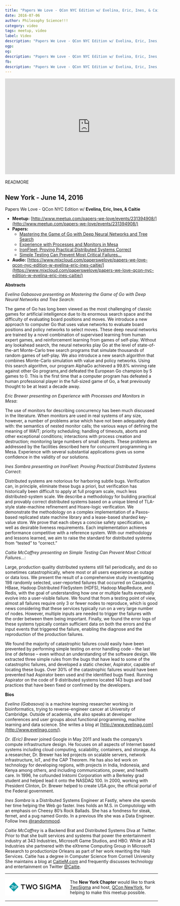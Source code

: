 ```yaml
---
title: "Papers We Love - QCon NYC Edition w/ Evelina, Eric, Ines, & Caitie "
date: 2016-07-06
author: Philosophy Science!!!
category: video
tags: meetup, video
label: Video
description: "Papers We Love - QCon NYC Edition w/ Evelina, Eric, Ines, & Caitie on 2016-07-06"
ogp:
og:
description: "Papers We Love - QCon NYC Edition w/ Evelina, Eric, Ines, & Caitie on 2016-07-06"
fb:
description: "Papers We Love - QCon NYC Edition w/ Evelina, Eric, Ines, & Caitie on 2016-07-06"
---
```


<iframe class="video" width="560" height="315" src="https://www.youtube.com/embed/-3tw2MYYT0Q" frameborder="0" allowfullscreen></iframe>

READMORE

## New York - June 14, 2016

Papers We Love - QCon NYC Edition w/ **Evelina, Eric, Ines, & Caitie**

* **Meetup:** [http://www.meetup.com/papers-we-love/events/231394908/](http://www.meetup.com/papers-we-love/events/231394908/)
* **Papers:**
  * [Mastering the Game of Go with Deep Neural Networks and Tree Search](http://bit.ly/1P2dD7H)
  * [Experience with Processes and Monitors in Mesa](http://bit.ly/29tCFFp)
  * [IronFleet: Proving Practical Distributed Systems Correct](http://bit.ly/29tC9XP)
  * [Simple Testing Can Prevent Most Critical Failures...](http://bit.ly/1oNFHjs)
* **Audio:** [https://www.mixcloud.com/paperswelove/papers-we-love-qcon-nyc-edition-w-evelina-eric-ines-caitie/](https://www.mixcloud.com/paperswelove/papers-we-love-qcon-nyc-edition-w-evelina-eric-ines-caitie/)

**Abstracts**

*Evelina Gabasova presenting on Mastering the Game of Go with Deep Neural Networks and Tree Search*:

The game of Go has long been viewed as the most challenging of classic games for artificial intelligence due to its enormous search space and the difficulty of evaluating board positions and moves. We introduce a new approach to computer Go that uses value networks to evaluate board positions and policy networks to select moves. These deep neural networks are trained by a novel combination of supervised learning from human expert games, and reinforcement learning from games of self-play. Without any lookahead search, the neural networks play Go at the level of state-of-the-art Monte-Carlo tree search programs that simulate thousands of random games of self-play. We also introduce a new search algorithm that combines Monte-Carlo simulation with value and policy networks. Using this search algorithm, our program AlphaGo achieved a 99.8% winning rate against other Go programs,and defeated the European Go champion by 5 games to 0. This is the first time that a computer program has defeated a human professional player in the full-sized game of Go, a feat previously thought to be at least a decade away.

*Eric Brewer presenting on Experience with Processes and Monitors in Mesa*:

The use of monitors for describing concurrency has been much discussed in the literature. When monitors are used in real systems of any size, however, a number of problems arise which have not been adequately dealt with: the semantics of nested monitor calls; the various ways of defining the meaning of WAIT; priority scheduling; handling of timeouts, aborts and other exceptional conditions; interactions with process creation and destruction; monitoring large numbers of small objects. These problems are addressed by the facilities described here for concurrent programming in Mesa. Experience with several substantial applications gives us some confidence in the validity of our solutions.

*Ines Sombra presenting on IronFleet: Proving Practical Distributed Systems Correct*:

Distributed systems are notorious for harboring subtle bugs. Verification can, in principle, eliminate these bugs a priori, but verification has historically been difficult to apply at full program scale, much less distributed-system scale. We describe a methodology for building practical and provably correct distributed systems based on a unique blend of TLA-style state-machine refinement and Hoare-logic verification. We demonstrate the methodology on a complex implementation of a Paxos-based replicated state machine library and a lease-based sharded key-value store. We prove that each obeys a concise safety specification, as well as desirable liveness requirements. Each implementation achieves performance competitive with a reference system. With our methodology and lessons learned, we aim to raise the standard for distributed systems from “tested” to “correct.”

*Caitie McCaffrey presenting on Simple Testing Can Prevent Most Critical Failures...*:

Large, production quality distributed systems still fail periodically, and do so sometimes catastrophically, where most or all users experience an outage or data loss. We present the result of a comprehensive study investigating 198 randomly selected, user-reported failures that occurred on Cassandra, HBase, Hadoop Distributed FileSystem (HDFS), Hadoop MapReduce, and Redis, with the goal of understanding how one or multiple faults eventually evolve into a user-visible failure. We found that from a testing point of view, almost all failures require only 3 or fewer nodes to reproduce, which is good news considering that these services typically run on a very large number of nodes. However, multiple inputs are needed to trigger the failures with the order between them being important. Finally, we found the error logs of these systems typically contain sufficient data on both the errors and the input events that triggered the failure, enabling the diagnose and the reproduction of the production failures.

We found the majority of catastrophic failures could easily have been prevented by performing simple testing on error handling code – the last line of defense – even without an understanding of the software design. We extracted three simple rules from the bugs that have lead to some of the catastrophic failures, and developed a static checker, Aspirator, capable of locating these bugs. Over 30% of the catastrophic failures would have been prevented had Aspirator been used and the identified bugs fixed. Running Aspirator on the code of 9 distributed systems located 143 bugs and bad practices that have been fixed or confirmed by the developers.

**Bios**

*Evelina (Gabasova)* is a machine learning researcher working in bioinformatics, trying to reverse-engineer cancer at University of Cambridge. Outside of academia, she also speaks at developer conferences and user groups about functional programming, machine learning and data science. She writes a blog at [http://www.evelinag.com](http://www.evelinag.com/).

*Dr. (Eric) Brewer* joined Google in May 2011 and leads the company’s compute infrastructure design. He focuses on all aspects of Internet­ based systems including cloud computing, scalability, containers, and storage. As a researcher, Dr. Brewer has led projects on scalable servers, network infrastructure, IoT, and the CAP Theorem. He has also led work on technology for developing regions, with projects in India, Indonesia, and Kenya among others, and including communications, power, and health care. In 1996, he co­founded Inktomi Corporation with a Berkeley grad student and helped lead it onto the NASDAQ 100. In 2000, working with President Clinton, Dr. Brewer helped to create USA.gov, the official portal of the Federal government.

*Ines Sombra* is a Distributed Systems Engineer at Fastly, where she spends her time helping the Web go faster. Ines holds an M.S. in Computology with an emphasis on Cheesy 80’s Rock Ballads. She has a fondness for steak, fernet, and a pug named Gordo. In a previous life she was a Data Engineer. Follow Ines [@randommood](https://twitter.com/randommood).

*Caitie McCaffrey* is a Backend Brat and Distributed Systems Diva at Twitter.  Prior to that she built  services and systems that power the entertainment industry at 343 Industries, Microsoft Game Studios, and HBO.  While at 343 Industries she partnered with the eXtreme Computing Group in Microsoft Research to productionize Orleans as part of her work rewriting the Halo Services.  Caitie has a degree in Computer Science from Cornell University She maintains a blog at [CaitieM.com](https://caitiem.com/) and frequently discusses technology and entertainment on Twitter [@Caitie](https://twitter.com/caitie).

---

<p style="display: flex; flex-direction: row; justify-content: center; align-items: center;">
<a href="https://www.twosigma.com/"><img src="/images/TwoSigma_RGB.jpg" alt="TwoSigma" title="TwoSigma - Platinum Sponsor of Papers We Love NYC" style="width: 200px; margin: 0 1em 0 0;"></a> <span style="flex: 1;">The <strong>New York Chapter</strong> would like to thank <a href="http://www.twosigma.com">TwoSigma</a> and host, <a href="https://qconnewyork.com/">QCon NewYork</a>, for helping to make this meetup possible.</span>
</p>

---
